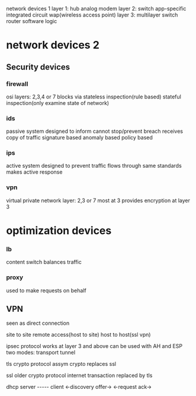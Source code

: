 network devices 1
	layer 1:
		hub
		analog modem
	layer 2:
		switch
			app-specific integrated circuit
		wap(wireless access point)
	layer 3:
		multilayer switch 
		router
			software logic

# network devices 2
## Security devices 
### firewall
osi layers: 2,3,4 or 7
blocks via
stateless inspection(rule based)
stateful inspection(only examine state of network)
### ids
passive system
designed to inform
cannot stop/prevent breach
receives copy of traffic
signature based 
anomaly based 
policy based 
### ips
active system 
designed to prevent 
traffic flows through
same standards
makes active response
### vpn
virtual private network 
layer: 2,3 or 7
most at 3
provides encryption at layer 3
# optimization devices 
### lb
content switch 
balances traffic 
### proxy
used to make requests on behalf

## VPN
seen as direct connection

site to site
remote access(host to site)
host to host(ssl vpn)

ipsec protocol
works at layer 3 and above
can be used with AH and ESP
two modes:
transport
tunnel


tls
crypto protocol 
assym crypto 
replaces ssl

ssl
older crypto protocol 
internet transaction
replaced by tls

dhcp
server ----- client
<-discovery
offer->
<-request
ack-> 